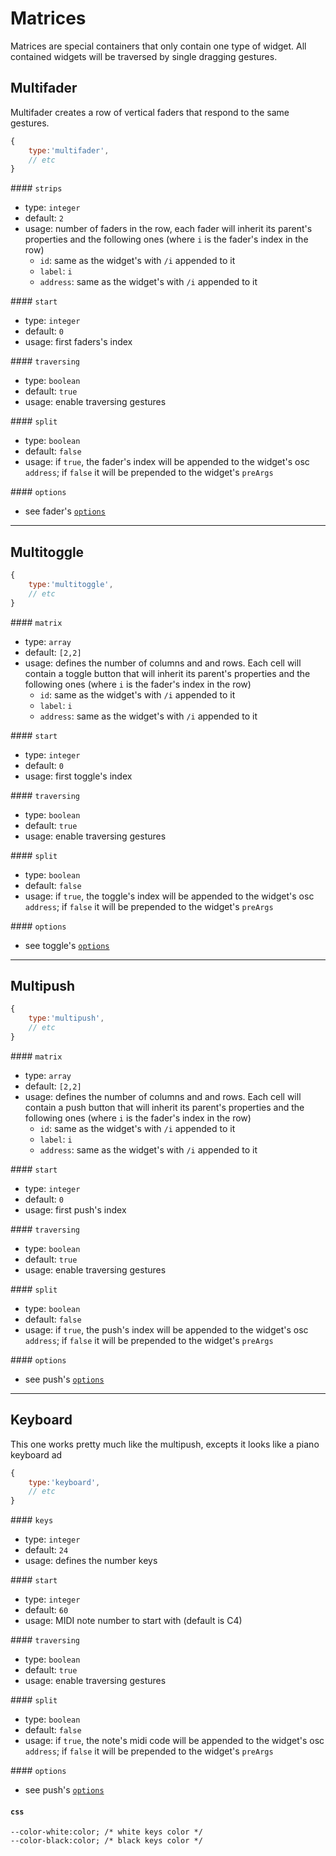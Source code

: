 # Matrices

Matrices are special containers that only contain one type of widget. All contained widgets will be traversed by single dragging gestures.

## Multifader

Multifader creates a row of vertical faders that respond to the same gestures.

```js
{
    type:'multifader',
    // etc
}
```

#### `strips`
- type: `integer`
- default: `2`
- usage: number of faders in the row, each fader will inherit its parent's properties and the following ones (where `i` is the fader's index in the row)
    - `id`: same as the widget's with `/i` appended to it
    - `label`: `i`
    - `address`: same as the widget's with `/i` appended to it

#### `start`
- type: `integer`
- default: `0`
- usage: first faders's index

#### `traversing`
- type: `boolean`
- default: `true`
- usage: enable traversing gestures

#### `split`
- type: `boolean`
- default: `false`
- usage: if `true`, the fader's index will be appended to the widget's osc `address`; if `false` it will be prepended to the widget's `preArgs`

#### `options`
- see fader's [`options`](sliders/#fader)



----

## Multitoggle
```js
{
    type:'multitoggle',
    // etc
}
```

#### `matrix`
- type: `array`
- default: `[2,2]`
- usage: defines the number of columns and and rows. Each cell will contain a toggle button that will inherit its parent's properties and the following ones (where `i` is the fader's index in the row)
    - `id`: same as the widget's with `/i` appended to it
    - `label`: `i`
    - `address`: same as the widget's with `/i` appended to it

#### `start`
- type: `integer`
- default: `0`
- usage: first toggle's index

#### `traversing`
- type: `boolean`
- default: `true`
- usage: enable traversing gestures

#### `split`
- type: `boolean`
- default: `false`
- usage: if `true`, the toggle's index will be appended to the widget's osc `address`; if `false` it will be prepended to the widget's `preArgs`


#### `options`
- see toggle's [`options`](buttons/#toggle)


----
## Multipush
```js
{
    type:'multipush',
    // etc
}
```

#### `matrix`
- type: `array`
- default: `[2,2]`
- usage: defines the number of columns and and rows. Each cell will contain a push button that will inherit its parent's properties and the following ones (where `i` is the fader's index in the row)
    - `id`: same as the widget's with `/i` appended to it
    - `label`: `i`
    - `address`: same as the widget's with `/i` appended to it

#### `start`
- type: `integer`
- default: `0`
- usage: first push's index


#### `traversing`
- type: `boolean`
- default: `true`
- usage: enable traversing gestures

#### `split`
- type: `boolean`
- default: `false`
- usage: if `true`, the push's index will be appended to the widget's osc `address`; if `false` it will be prepended to the widget's `preArgs`

#### `options`
- see push's [`options`](buttons/#push)


----
## Keyboard

This one works pretty much like the multipush, excepts it looks like a piano keyboard ad

```js
{
    type:'keyboard',
    // etc
}
```

#### `keys`
- type: `integer`
- default: `24`
- usage: defines the number keys

#### `start`
- type: `integer`
- default: `60`
- usage: MIDI note number to start with (default is C4)


#### `traversing`
- type: `boolean`
- default: `true`
- usage: enable traversing gestures

#### `split`
- type: `boolean`
- default: `false`
- usage: if `true`, the note's midi code will be appended to the widget's osc `address`; if `false` it will be prepended to the widget's `preArgs`

#### `options`
- see push's [`options`](buttons/#push)

#### `css`
```
--color-white:color; /* white keys color */
--color-black:color; /* black keys color */
```
